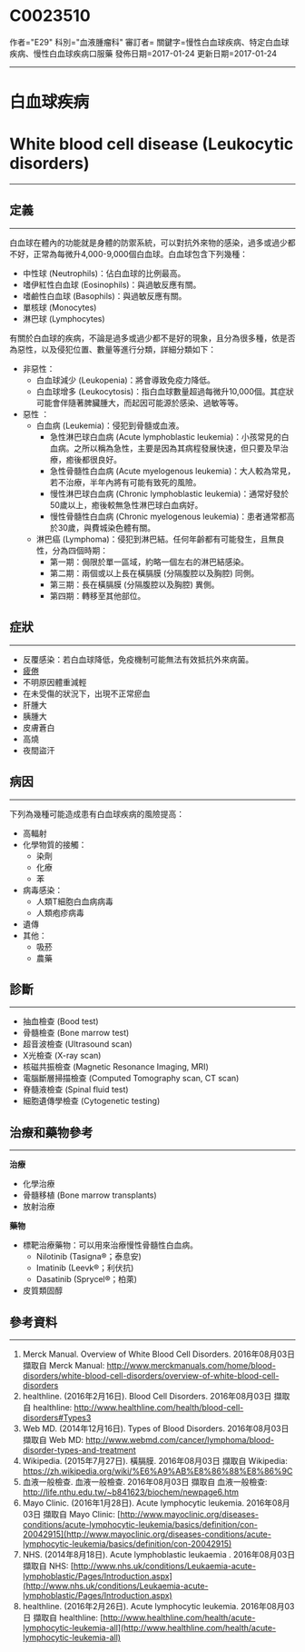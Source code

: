 # C0023510
作者="E29"
科別="血液腫瘤科"
審訂者=
關鍵字=慢性白血球疾病、特定白血球疾病、慢性白血球疾病口服藥
發佈日期=2017-01-24
更新日期=2017-01-24

----------
# 白血球疾病
# White blood cell disease (Leukocytic disorders)
----------
## 定義
----------

白血球在體內的功能就是身體的防禦系統，可以對抗外來物的感染，過多或過少都不好，正常為每微升4,000-9,000個白血球。白血球包含下列幾種：

- 中性球 (Neutrophils)：佔白血球的比例最高。
- 嗜伊紅性白血球 (Eosinophils)：與過敏反應有關。
- 嗜鹼性白血球 (Basophils)：與過敏反應有關。
- 單核球 (Monocytes)
- 淋巴球 (Lymphocytes)

有關於白血球的疾病，不論是過多或過少都不是好的現象，且分為很多種，依是否為惡性，以及侵犯位置、數量等進行分類，詳細分類如下：

- 非惡性：
  - 白血球減少 (Leukopenia)：將會導致免疫力降低。
  - 白血球增多 (Leukocytosis)：指白血球數量超過每微升10,000個。其症狀可能會伴隨著脾臟腫大，而起因可能源於感染、過敏等等。
- 惡性 ：
  - 白血病 (Leukemia)：侵犯到骨髓或血液。
    - 急性淋巴球白血病 (Acute lymphoblastic leukemia)：小孩常見的白血病。之所以稱為急性，主要是因為其病程發展快速，但只要及早治療，癒後都很良好。
    - 急性骨髓性白血病 (Acute myelogenous leukemia)：大人較為常見，若不治療，半年內將有可能有致死的風險。
    - 慢性淋巴球白血病 (Chronic lymphoblastic leukemia)：通常好發於50歲以上，癒後較無急性淋巴球白血病好。
    - 慢性骨髓性白血病 (Chronic myelogenous leukemia)：患者通常都高於30歲，與費城染色體有關。
  - 淋巴癌 (Lymphoma)：侵犯到淋巴結。任何年齡都有可能發生，且無良性，分為四個時期：
    - 第一期：侷限於單一區域，約略一個左右的淋巴結感染。
    - 第二期：兩個或以上長在橫膈膜 (分隔腹腔以及胸腔) 同側。
    - 第三期：長在橫膈膜 (分隔腹腔以及胸腔) 異側。
    - 第四期：轉移至其他部位。
## 症狀
----------
- 反覆感染：若白血球降低，免疫機制可能無法有效抵抗外來病菌。
- [疲倦](C0015672)
- 不明原因體重減輕
- 在未受傷的狀況下，出現不正常瘀血
- 肝腫大
- 胰腫大
- 皮膚蒼白
- 高燒
- 夜間盜汗
## 病因
----------

下列為幾種可能造成患有白血球疾病的風險提高：

- 高輻射
- 化學物質的接觸：
  - 染劑
  - 化療
  - 苯
- 病毒感染：
  - 人類T細胞白血病病毒
  - 人類疱疹病毒
- 遺傳
- 其他：
  - 吸菸
  - 農藥
## 診斷
----------
- 抽血檢查 (Bood test)
- 骨髓檢查 (Bone marrow test)
- 超音波檢查 (Ultrasound scan)
- X光檢查 (X-ray scan)
- 核磁共振檢查 (Magnetic Resonance Imaging, MRI)
- 電腦斷層掃描檢查 (Computed Tomography scan, CT scan)
- 脊髓液檢查 (Spinal fluid test)
- 細胞遺傳學檢查 (Cytogenetic testing)
## 治療和藥物參考
----------

**治療**

- 化學治療
- 骨髓移植 (Bone marrow transplants)
- 放射治療

**藥物**

- 標靶治療藥物：可以用來治療慢性骨髓性白血病。
  - Nilotinib (Tasigna®；泰息安)
  - Imatinib (Leevk®；利伏抗)
  - Dasatinib (Sprycel®；柏萊)
- 皮質類固醇
## 參考資料
----------
1. Merck Manual. Overview of White Blood Cell Disorders. 2016年08月03日 擷取自 Merck Manual:
  http://www.merckmanuals.com/home/blood-disorders/white-blood-cell-disorders/overview-of-white-blood-cell-disorders
2. healthline. (2016年2月16日). Blood Cell Disorders. 2016年08月03日 擷取自 healthline:
  http://www.healthline.com/health/blood-cell-disorders#Types3
3. Web MD. (2014年12月16日). Types of Blood Disorders. 2016年08月03日 擷取自 Web MD:
  http://www.webmd.com/cancer/lymphoma/blood-disorder-types-and-treatment
4. Wikipedia. (2015年7月27日). 橫膈膜. 2016年08月03日 擷取自 Wikipedia:
  https://zh.wikipedia.org/wiki/%E6%A9%AB%E8%86%88%E8%86%9C
5. 血液一般檢查. 血液一般檢查. 2016年08月03日 擷取自 血液一般檢查:
  http://life.nthu.edu.tw/~b841623/biochem/newpage6.htm
6. Mayo Clinic. (2016年1月28日). Acute lymphocytic leukemia. 2016年08月03日 擷取自 Mayo Clinic:
  [http://www.mayoclinic.org/diseases-conditions/acute-lymphocytic-leukemia/basics/definition/con-20042915](http://www.mayoclinic.org/diseases-conditions/acute-lymphocytic-leukemia/basics/definition/con-20042915)
7. NHS. (2014年8月18日). Acute lymphoblastic leukaemia . 2016年08月03日 擷取自 NHS:
  [http://www.nhs.uk/conditions/Leukaemia-acute-lymphoblastic/Pages/Introduction.aspx](http://www.nhs.uk/conditions/Leukaemia-acute-lymphoblastic/Pages/Introduction.aspx)
8. healthline. (2016年2月26日). Acute lymphocytic leukemia. 2016年08月03日 擷取自 healthline:
  [http://www.healthline.com/health/acute-lymphocytic-leukemia-all](http://www.healthline.com/health/acute-lymphocytic-leukemia-all)

